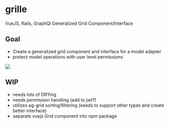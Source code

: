 # grille
VueJS, Rails, GraphQl Generalized Grid Component/Interface

## Goal

- Create a generalized grid component and interface for a model adapter
- protect model operations with user level permissions

![](https://i.imgur.com/pI3dW9C.png)

## WIP

- needs lots of DRYing
- needs permission handling (add to jwt?)
- utilizes ag-grid sorting/filtering (needs to support other types and create better interface)
- separate vuejs Grid component into npm package
